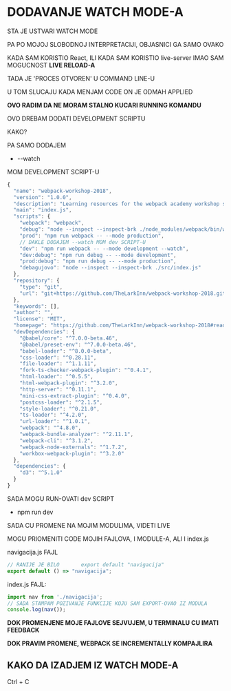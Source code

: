 # DODAVANJE WATCH MODE-A

STA JE USTVARI WATCH MODE

PA PO MOJOJ SLOBODNOJ INTERPRETACIJI, OBJASNICI GA SAMO OVAKO

KADA SAM KORISTIO React, ILI KADA SAM KORISTIO live-server IMAO SAM MOGUCNOST **LIVE RELOAD-A**

TADA JE 'PROCES OTVOREN' U COMMAND LINE-U

U TOM SLUCAJU KADA MENJAM CODE ON JE ODMAH APPLIED

**OVO RADIM DA NE MORAM STALNO KUCARI RUNNING KOMANDU**

OVO DREBAM DODATI DEVELOPMENT SCRIPTU

KAKO?

PA SAMO DODAJEM

- --watch 

MOM DEVELOPMENT SCRIPT-U

```javascript
{
  "name": "webpack-workshop-2018",
  "version": "1.0.0",
  "description": "Learning resources for the webpack academy workshop series for 2018",
  "main": "index.js", 
  "scripts": {
    "webpack": "webpack",
    "debug": "node --inspect --inspect-brk ./node_modules/webpack/bin/webpack.js",
    "prod": "npm run webpack -- --mode production",
    // DAKLE DODAJEM --watch MOM dev SCRIPT-U
    "dev": "npm run webpack -- --mode development --watch",
    "dev:debug": "npm run debug -- --mode development",
    "prod:debug": "npm run debug -- --mode production",
    "debagujovo": "node --inspect --inspect-brk ./src/index.js"
  },
  "repository": {
    "type": "git",
    "url": "git+https://github.com/TheLarkInn/webpack-workshop-2018.git"
  },
  "keywords": [],
  "author": "",
  "license": "MIT",
  "homepage": "https://github.com/TheLarkInn/webpack-workshop-2018#readme",
  "devDependencies": {
    "@babel/core": "^7.0.0-beta.46",
    "@babel/preset-env": "^7.0.0-beta.46",
    "babel-loader": "^8.0.0-beta",
    "css-loader": "^0.28.11",
    "file-loader": "^1.1.11",
    "fork-ts-checker-webpack-plugin": "^0.4.1",
    "html-loader": "^0.5.5",
    "html-webpack-plugin": "^3.2.0",
    "http-server": "^0.11.1",
    "mini-css-extract-plugin": "^0.4.0",
    "postcss-loader": "^2.1.5",
    "style-loader": "^0.21.0",
    "ts-loader": "^4.2.0",
    "url-loader": "^1.0.1",
    "webpack": "^4.8.0",
    "webpack-bundle-analyzer": "^2.11.1",
    "webpack-cli": "^3.1.2",
    "webpack-node-externals": "^1.7.2",
    "workbox-webpack-plugin": "^3.2.0"
  },
  "dependencies": {
    "d3": "^5.1.0"
  }
}
```

SADA MOGU RUN-OVATI dev SCRIPT

- npm run dev

SADA CU PROMENE NA MOJIM MODULIMA, VIDETI LIVE

MOGU PRIOMENITI CODE MOJIH FAJLOVA, I MODULE-A, ALI I index.js

navigacija.js FAJL

```javascript
// RANIJE JE BILO       export default "navigacija"
export default () => "navigacija";
```

index.js FAJL:

```javascript
import nav from './navigacija';
// SADA STAMPAM POZIVANJE FUNKCIJE KOJU SAM EXPORT-OVAO IZ MODULA
console.log(nav());

```

**DOK PROMENJENE MOJE FAJLOVE SEJVUJEM, U TERMINALU CU IMATI FEEDBACK**

**DOK PRAVIM PROMENE, WEBPACK SE INCREMENTALLY KOMPAJLIRA**

## KAKO DA IZADJEM IZ WATCH MODE-A

Ctrl + C
